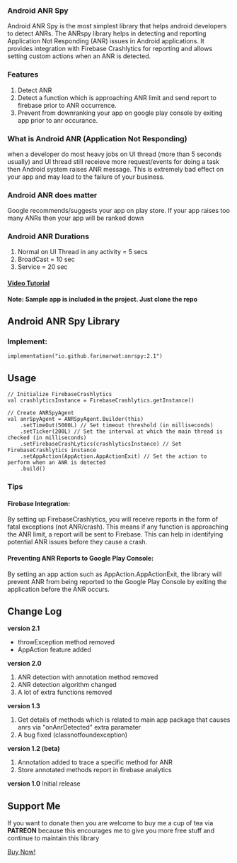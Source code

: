 ### Android ANR Spy
Android ANR Spy is the most simplest library that helps android developers to detect ANRs. The ANRspy library helps in detecting and reporting Application Not Responding (ANR) issues in Android applications. It provides integration with Firebase Crashlytics for reporting and allows setting custom actions when an ANR is detected.

### Features
1. Detect ANR
2. Detect a function which is approaching ANR limit and send report to firebase prior to ANR occurrence.
3. Prevent from downranking your app on google play console by exiting app prior to anr occurance. 

### What is Android ANR (Application Not Responding)
when a developer do most heavy jobs on UI thread (more than 5 seconds usually) and UI thread still receieve more request/events for doing a task then Android system raises ANR message. This is extremely bad effect on your app and may lead to the failure of your business.
### Android ANR does matter
Google recommends/suggests your app on play store. If your app raises too many ANRs then your app will be ranked down

### Android ANR Durations
1. Normal on UI Thread in any activity = 5 secs
2. BroadCast = 10 sec
3. Service = 20 sec


<h4><a href="https://www.youtube.com/watch?v=329yhbNjaHg">Video Tutorial </a></h4>

**Note: Sample app is included in the project. Just clone the repo**

## Android ANR Spy Library
### Implement:

```
implementation("io.github.farimarwat:anrspy:2.1")
```
## Usage
```
// Initialize FirebaseCrashlytics
val crashlyticsInstance = FirebaseCrashlytics.getInstance()

// Create ANRSpyAgent
val anrSpyAgent = ANRSpyAgent.Builder(this)
    .setTimeOut(5000L) // Set timeout threshold (in milliseconds)
    .setTicker(200L) // Set the interval at which the main thread is checked (in milliseconds)
    .setFirebaseCrashLytics(crashlyticsInstance) // Set FirebaseCrashlytics instance
    .setAppAction(AppAction.AppActionExit) // Set the action to perform when an ANR is detected
    .build()
```

### Tips
#### Firebase Integration:
By setting up FirebaseCrashlytics, you will receive reports in the form of fatal exceptions (not ANR/crash). This means if any function is approaching the ANR limit, a report will be sent to Firebase. This can help in identifying potential ANR issues before they cause a crash.

#### Preventing ANR Reports to Google Play Console:
By setting an app action such as AppAction.AppActionExit, the library will prevent ANR from being reported to the Google Play Console by exiting the application before the ANR occurs.

## Change Log
**version 2.1**

- throwException method removed
- AppAction feature added


**version 2.0**

1. ANR detection with annotation method removed
2. ANR detection algorithm changed
3. A lot of extra functions removed

**version 1.3**
1. Get details of methods which is related to main app package that causes anrs via "onAnrDetected" extra paramater
2. A bug fixed (classnotfoundexception)

**version 1.2 (beta)**
1. Annotation added to trace a specific method for ANR
2. Store annotated methods report in firebase analytics

**version 1.0**
Initial release

## Support Me
If you want to donate then you are welcome to buy me a cup of tea via **PATREON** because this encourages me to give you more free stuff
and continue to  maintain this library

<a href="https://patreon.com/farimarwat">Buy Now!</a>

